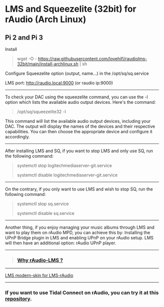 # LMS and Squeezelite (32bit) for rAudio (Arch Linux)
Pi 2 and Pi 3
------------------------
Install 
>
> wget -O - https://raw.githubusercontent.com/lovehifi/raudiolms-32bit/main/install-archlinux.sh | sh
>
Configure Squeezelite option (output, name...) in the /opt/sq/sq.service
>
LMS port: http://raudio.local:9000 (or raudio ip:9000)
> 
------------------------
To check your DAC using the squeezelite command, you can use the -l option which lists the available audio output devices. Here's the command:
>
> /opt/sq/squeezelite32 -l
>
This command will list the available audio output devices, including your DAC. The output will display the names of the devices and their respective capabilities. You can then choose the appropriate device and configure it accordingly.
>
------------------------
After installing LMS and SQ, if you want to stop LMS and only use SQ, run the following command:
>
> systemctl stop logitechmediaserver-git.service
>
> systemctl disable logitechmediaserver-git.service
>
---------------------
On the contrary, if you only want to use LMS and wish to stop SQ, run the following command:
>
> systemctl stop sq.service
>
> systemctl disable sq.service
>
>
-----------------------
Another thing, if you enjoy managing your music albums through LMS and want to play them on rAudio MPD, you can achieve this by:
Installing the UPnP Bridge plugin in LMS and enabling UPnP on your rAudio setup. LMS will then have an additional option: rAudio UPnP player.


----------------------

>
>
> ### [Why rAudio-LMS ?](https://github.com/lovehifi/raudiolms-32bit/wiki/Why-rAudio%E2%80%90LMS%3F) 
----------------------

[LMS modern-skin for LMS-rAudio](https://github.com/lovehifi/lms-modern-skin)

--------------------
### If you want to use Tidal Connect on rAudio, you can try it at this [repository](https://github.com/lovehifi/tidal-raudio).
